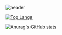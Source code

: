 <!--
**Yeomdonghwan/Yeomdonghwan** is a ✨ _special_ ✨ repository because its `README.md` (this file) appears on your GitHub profile.

Here are some ideas to get you started:

- 🔭 I’m currently working on ...
- 🌱 I’m currently learning ...
- 👯 I’m looking to collaborate on ...
- 🤔 I’m looking for help with ...
- 💬 Ask me about ...
- 📫 How to reach me: ...
- 😄 Pronouns: ...
- ⚡ Fun fact: ...
-->

![header](https://capsule-render.vercel.app/api?type=waving&height=300&color=gradient&text=YEOM)


[![Top Langs](https://github-readme-stats.vercel.app/api/top-langs/?username=Yeomdonghwan)](https://github.com/anuraghazra/github-readme-stats)

[![Anurag's GitHub stats](https://github-readme-stats.vercel.app/api?username=Yeomdonghwan)](https://github.com/anuraghazra/github-readme-stats)
